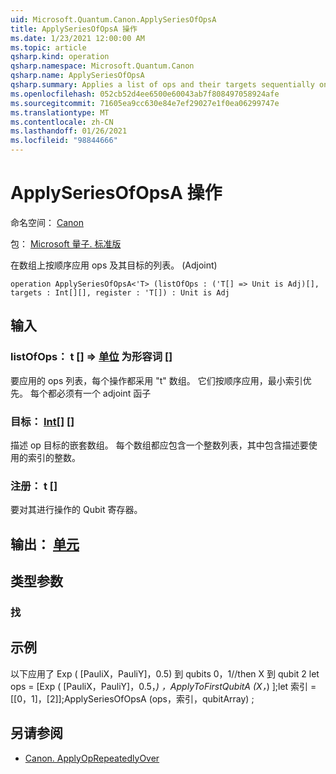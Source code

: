 ```yaml
---
uid: Microsoft.Quantum.Canon.ApplySeriesOfOpsA
title: ApplySeriesOfOpsA 操作
ms.date: 1/23/2021 12:00:00 AM
ms.topic: article
qsharp.kind: operation
qsharp.namespace: Microsoft.Quantum.Canon
qsharp.name: ApplySeriesOfOpsA
qsharp.summary: Applies a list of ops and their targets sequentially on an array. (Adjoint)
ms.openlocfilehash: 052cb52d4ee6500e60043ab7f808497058924afe
ms.sourcegitcommit: 71605ea9cc630e84e7ef29027e1f0ea06299747e
ms.translationtype: MT
ms.contentlocale: zh-CN
ms.lasthandoff: 01/26/2021
ms.locfileid: "98844666"
---
```

# <a name="applyseriesofopsa-operation"></a>ApplySeriesOfOpsA 操作

命名空间： [Canon](xref:Microsoft.Quantum.Canon)

包： [Microsoft 量子. 标准版](https://nuget.org/packages/Microsoft.Quantum.Standard)


在数组上按顺序应用 ops 及其目标的列表。  (Adjoint) 

```qsharp
operation ApplySeriesOfOpsA<'T> (listOfOps : ('T[] => Unit is Adj)[], targets : Int[][], register : 'T[]) : Unit is Adj
```


## <a name="input"></a>输入

### <a name="listofops--t--unit--is-adj"></a>listOfOps： t [] => [单位](xref:microsoft.quantum.lang-ref.unit)  为形容词 []

要应用的 ops 列表，每个操作都采用 "t" 数组。 它们按顺序应用，最小索引优先。
每个都必须有一个 adjoint 函子


### <a name="targets--int"></a>目标： [Int](xref:microsoft.quantum.lang-ref.int)[] []

描述 op 目标的嵌套数组。 每个数组都应包含一个整数列表，其中包含描述要使用的索引的整数。


### <a name="register--t"></a>注册： t []

要对其进行操作的 Qubit 寄存器。



## <a name="output--unit"></a>输出： [单元](xref:microsoft.quantum.lang-ref.unit)



## <a name="type-parameters"></a>类型参数

### <a name="t"></a>找



## <a name="example"></a>示例

以下应用了 Exp ( [PauliX，PauliY]，0.5) 到 qubits 0，1//then X 到 qubit 2 let ops = [Exp ( [PauliX，PauliY]，0.5，_) ，ApplyToFirstQubitA (X，_) ];let 索引 = [[0，1]，[2]];ApplySeriesOfOpsA (ops，索引，qubitArray) ;

## <a name="see-also"></a>另请参阅

- [Canon. ApplyOpRepeatedlyOver](xref:Microsoft.Quantum.Canon.ApplyOpRepeatedlyOver)